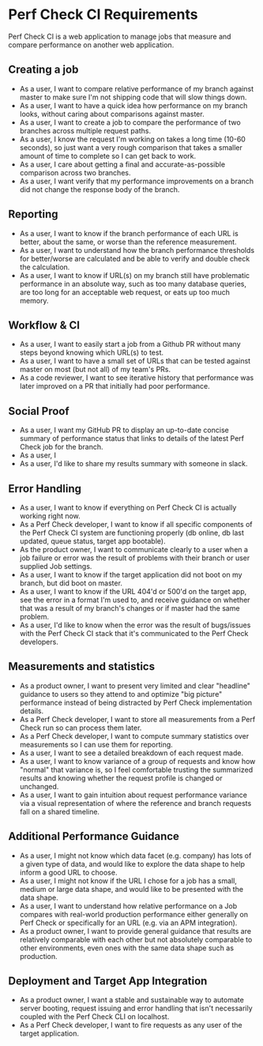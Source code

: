 # Perf Check CI Requirements

Perf Check CI is a web application to manage jobs that measure and compare performance on another web application.

## Creating a job

* As a user, I want to compare relative performance of my branch against master to make sure I'm not shipping code that will slow things down.
* As a user, I want to have a quick idea how performance on my branch looks, without caring about comparisons against master.
* As a user, I want to create a job to compare the performance of two branches across multiple request paths.
* As a user, I know the request I'm working on takes a long time (10-60 seconds), so just want a very rough comparison that takes a smaller amount of time to complete so I can get back to work.
* As a user, I care about getting a final and accurate-as-possible comparison across two branches.
* As a user, I want verify that my performance improvements on a branch did not change the response body of the branch.

## Reporting

* As a user, I want to know if the branch performance of each URL is better, about the same, or worse than the reference measurement.
* As a user, I want to understand how the branch performance thresholds for better/worse are calculated and be able to verify and double check the calculation.
* As a user, I want to know if URL(s) on my branch still have problematic performance in an absolute way, such as too many database queries, are too long for an acceptable web request, or eats up too much memory.

## Workflow & CI

* As a user, I want to easily start a job from a Github PR without many steps beyond knowing which URL(s) to test.
* As a user, I want to have a small set of URLs that can be tested against master on most (but not all) of my team's PRs.
* As a code reviewer, I want to see iterative history that performance was later improved on a PR that initially had poor performance.

## Social Proof

* As a user, I want my GitHub PR to display an up-to-date concise summary of performance status that links to details of the latest Perf Check job for the branch.
* As a user, I
* As a user, I'd like to share my results summary with someone in slack.

## Error Handling

* As a user, I want to know if everything on Perf Check CI is actually working right now.
* As a Perf Check developer, I want to know if all specific components of the Perf Check CI system are functioning properly (db online, db last updated, queue status, target app bootable).
* As the product owner, I want to communicate clearly to a user when a job failure or error was the result of problems with their branch or user supplied Job settings.
* As a user, I want to know if the target application did not boot on my branch, but did boot on master.
* As a user, I want to know if the URL 404'd or 500'd on the target app, see the error in a format I'm used to, and receive guidance on whether that was a result of my branch's changes or if master had the same problem.
* As a user, I'd like to know when the error was the result of bugs/issues with the Perf Check CI stack that it's communicated to the Perf Check developers.

## Measurements and statistics

* As a product owner, I want to present very limited and clear "headline" guidance to users so they attend to and optimize "big picture" performance instead of being distracted by Perf Check implementation details.
* As a Perf Check developer, I want to store all measurements from a Perf Check run so can process them later.
* As a Perf Check developer, I want to compute summary statistics over measurements so I can use them for reporting.
* As a user, I want to see a detailed breakdown of each request made.
* As a user, I want to know variance of a group of requests and know how "normal" that variance is, so I feel comfortable trusting the summarized results and knowing whether the request profile is changed or unchanged.
* As a user, I want to gain intuition about request performance variance via a visual representation of where the reference and branch requests fall on a shared timeline.

## Additional Performance Guidance

* As a user, I might not know which data facet (e.g. company) has lots of a given type of data, and would like to explore the data shape to help inform a good URL to choose.
* As a user, I might not know if the URL I chose for a job has a small, medium or large data shape, and would like to be presented with the data shape.
* As a user, I want to understand how relative performance on a Job compares with real-world production performance either generally on Perf Check or specifically for an URL (e.g. via an APM integration).
* As a product owner, I want to provide general guidance that results are relatively comparable with each other but not absolutely comparable to other environments, even ones with the same data shape such as production.

## Deployment and Target App Integration

* As a product owner, I want a stable and sustainable way to automate server booting, request issuing and error handling that isn't necessarily coupled with the Perf Check CLI on localhost.
* As a Perf Check developer, I want to fire requests as any user of the target application.
